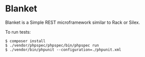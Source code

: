 # Blanket

Blanket is a Simple REST microframework similar to Rack or Silex.

To run tests:

    $ composer install
    $ ./vendor/phpspec/phpspec/bin/phpspec run
    $ ./vendor/bin/phpunit --configuration=./phpunit.xml